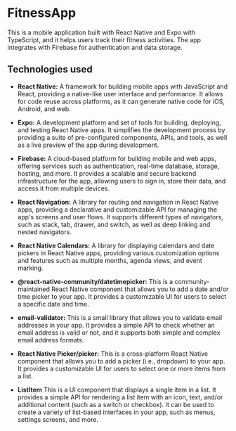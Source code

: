 # FitnessApp

This is a mobile application built with React Native and Expo with TypeScript, and it helps users track their fitness activities. The app integrates with Firebase for authentication and data storage.

## Technologies used

- **React Native:** A framework for building mobile apps with JavaScript and React, providing a native-like user interface and performance. It allows for code reuse across platforms, as it can generate native code for iOS, Android, and web.

- **Expo:** A development platform and set of tools for building, deploying, and testing React Native apps. It simplifies the development process by providing a suite of pre-configured components, APIs, and tools, as well as a live preview of the app during development.

- **Firebase:** A cloud-based platform for building mobile and web apps, offering services such as authentication, real-time database, storage, hosting, and more. It provides a scalable and secure backend infrastructure for the app, allowing users to sign in, store their data, and access it from multiple devices.

- **React Navigation:** A library for routing and navigation in React Native apps, providing a declarative and customizable API for managing the app's screens and user flows. It supports different types of navigators, such as stack, tab, drawer, and switch, as well as deep linking and nested navigators.

- **React Native Calendars:** A library for displaying calendars and date pickers in React Native apps, providing various customization options and features such as multiple months, agenda views, and event marking.

- **@react-native-community/datetimepicker:** This is a community-maintained React Native component that allows you to add a date and/or time picker to your app. It provides a customizable UI for users to select a specific date and time.

- **email-validator:** This is a small library that allows you to validate email addresses in your app. It provides a simple API to check whether an email address is valid or not, and it supports both simple and complex email address formats.

- **React Native Picker/picker:** This is a cross-platform React Native component that allows you to add a picker (i.e., dropdown) to your app. It provides a customizable UI for users to select one or more items from a list.

- **ListItem** This is a UI component that displays a single item in a list. It provides a simple API for rendering a list item with an icon, text, and/or additional content (such as a switch or checkbox). It can be used to create a variety of list-based interfaces in your app, such as menus, settings screens, and more.
